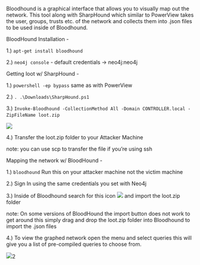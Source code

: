 Bloodhound is a graphical interface that allows you to visually map out the network. This tool along with SharpHound which similar to PowerView takes the user, groups, trusts etc. of the network and collects them into .json files to be used inside of Bloodhound.

BloodHound Installation -

1.) `apt-get install bloodhound`    

2.) `neo4j console` - default credentials -> neo4j:neo4j


Getting loot w/ SharpHound -

1.) `powershell -ep bypass` same as with PowerView

2.) `. .\Downloads\SharpHound.ps1`    

3.) `Invoke-Bloodhound -CollectionMethod All -Domain CONTROLLER.local -ZipFileName loot.zip`    

![](https://i.imgur.com/Qv1Abv6.png)



4.) Transfer the loot.zip folder to your Attacker Machine

note: you can use scp to transfer the file if you’re using ssh

Mapping the network w/ BloodHound -

1.) `bloodhound` Run this on your attacker machine not the victim machine

2.) Sign In using the same credentials you set with Neo4j


3.) Inside of Bloodhound search for this icon ![](https://i.imgur.com/rXgtiuK.png) and import the loot.zip folder

note: On some versions of BloodHound the import button does not work to get around this simply drag and drop the loot.zip folder into Bloodhound to import the .json files

4.) To view the graphed network open the menu and select queries this will give you a list of pre-compiled queries to choose from.

![](https://i.imgur.com/4LSMKBX.png)2